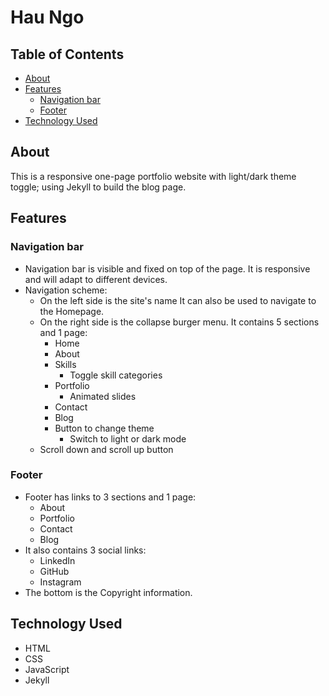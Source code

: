 # Hau Ngo

## Table of Contents
- [About](#about)
- [Features](#features)
  - [Navigation bar](#navigation-bar)
  - [Footer](#footer)
- [Technology Used](#technology-used)

## About
This is a responsive one-page portfolio website with light/dark theme toggle; using Jekyll to build the blog page.

## Features
### Navigation bar
- Navigation bar is visible and fixed on top of the page. It is responsive and will adapt to different devices.
- Navigation scheme:
  - On the left side is the site's name It can also be used to navigate to the Homepage.
  - On the right side is the collapse burger menu. It contains 5 sections and 1 page:
    - Home
    - About
    - Skills
      - Toggle skill categories
    - Portfolio
      - Animated slides
    - Contact
    - Blog
    - Button to change theme
      - Switch to light or dark mode
  - Scroll down and scroll up button

### Footer
- Footer has links to 3 sections and 1 page:
  - About
  - Portfolio
  - Contact
  - Blog
- It also contains 3 social links:
  - LinkedIn
  - GitHub
  - Instagram
- The bottom is the Copyright information.

## Technology Used
  - HTML
  - CSS
  - JavaScript
  - Jekyll
